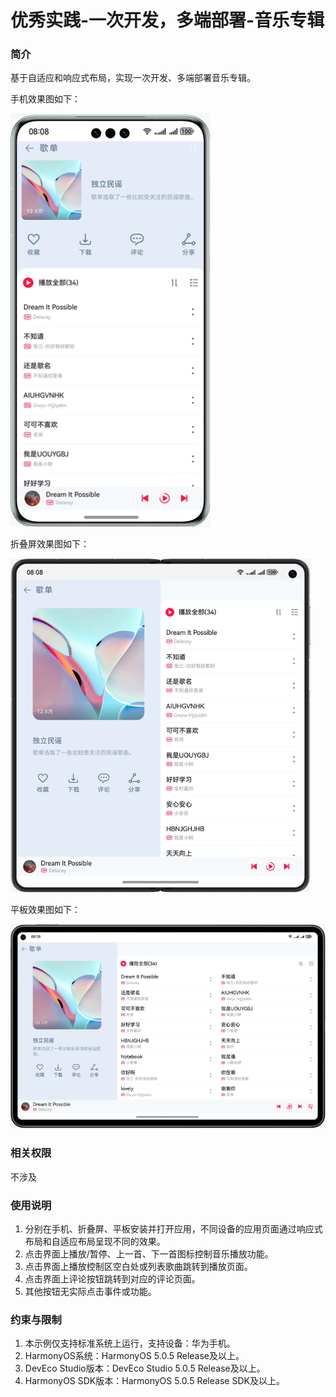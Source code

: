 # 优秀实践-一次开发，多端部署-音乐专辑

### 简介

基于自适应和响应式布局，实现一次开发、多端部署音乐专辑。

手机效果图如下：

![](screenshots/device/phone.png)

折叠屏效果图如下：

![](screenshots/device/foldable.png)

平板效果图如下：

![](screenshots/device/pad.png)

### 相关权限

不涉及

### 使用说明

1. 分别在手机、折叠屏、平板安装并打开应用，不同设备的应用页面通过响应式布局和自适应布局呈现不同的效果。
2. 点击界面上播放/暂停、上一首、下一首图标控制音乐播放功能。
3. 点击界面上播放控制区空白处或列表歌曲跳转到播放页面。
4. 点击界面上评论按钮跳转到对应的评论页面。
5. 其他按钮无实际点击事件或功能。

### 约束与限制

1. 本示例仅支持标准系统上运行，支持设备：华为手机。
2. HarmonyOS系统：HarmonyOS 5.0.5 Release及以上。
3. DevEco Studio版本：DevEco Studio 5.0.5 Release及以上。
4. HarmonyOS SDK版本：HarmonyOS 5.0.5 Release SDK及以上。